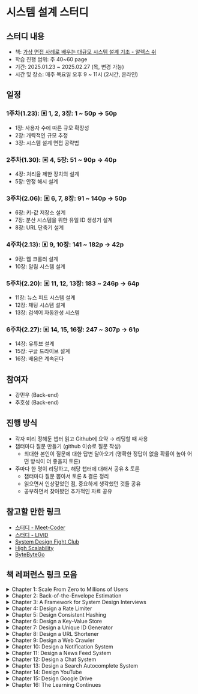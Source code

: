 # 시스템 설계 스터디

## 스터디 내용

- 책: [가상 면접 사례로 배우는 대규모 시스템 설계 기초 - 알렉스 쉬](https://product.kyobobook.co.kr/detail/S000001033116)
- 학습 진행 범위: 주 40~60 page
- 기간: 2025.01.23 ~ 2025.02.27 (목, 변경 가능)
- 시간 및 장소: 매주 목요일 오후 9 ~ 11시 (2시간, 온라인)

## 일정

### 1주차(1.23): ▣ 1, 2, 3장: 1 ~ 50p → 50p
- 1장: 사용자 수에 따른 규모 확장성
- 2장: 개략적인 규모 추정
- 3장: 시스템 설계 면접 공략법

### 2주차(1.30): ▣ 4, 5장: 51 ~ 90p → 40p
- 4장: 처리율 제한 장치의 설계
- 5장: 안정 해시 설계

### 3주차(2.06): ▣ 6, 7, 8장: 91 ~ 140p → 50p
- 6장: 키-값 저장소 설계
- 7장: 분산 시스템을 위한 유일 ID 생성기 설계
- 8장: URL 단축기 설계

### 4주차(2.13): ▣ 9, 10장: 141 ~ 182p → 42p
- 9장: 웹 크롤러 설계
- 10장: 알림 시스템 설계

### 5주차(2.20): ▣ 11, 12, 13장: 183 ~ 246p → 64p
- 11장: 뉴스 피드 시스템 설계
- 12장: 채팅 시스템 설계
- 13장: 검색어 자동완성 시스템

### 6주차(2.27): ▣ 14, 15, 16장: 247 ~ 307p → 61p
- 14장: 유튜브 설계
- 15장: 구글 드라이브 설계
- 16장: 배움은 계속된다

## 참여자

- 강민우 (Back-end)
- 추호성 (Back-end)

## 진행 방식

- 각자 미리 정해둔 챕터 읽고 Github에 요약 → 리딩할 때 사용
- 챕터마다 질문 만들기 (github 이슈로 질문 작성)
    - 최대한 본인이 질문에 대한 답변 달아오기 (명확한 정답이 없을 확률이 높아 어떤 방식이 더 좋을지 토론)
- 주마다 한 명이 리딩하고, 해당 챕터에 대해서 공유 & 토론
    - 챕터마다 질문 뽑아서 토론 & 결론 정리
    - 읽으면서 인상깊었던 점, 중요하게 생각했던 것들 공유
    - 공부하면서 찾아봤던 추가적인 자료 공유

## 참고할 만한 링크

- [스터디 - Meet-Coder](https://github.com/Meet-Coder-Study/book-system-design-interview?tab=readme-ov-file)
- [스터디 - LIVID](https://github.com/Learning-Is-Vital-In-Development/23-7-SystemDesignInterview?tab=readme-ov-file)
- [System Design Fight Club](https://systemdesignfightclub.com/)
- [High Scalability](https://highscalability.com/)
- [ByteByteGo](https://bytebytego.com/)

## 책 레퍼런스 링크 모음

<details>
<summary>Chapter 1: Scale From Zero to Millions of Users</summary>

1. [Hypertext Transfer Protocol](https://en.wikipedia.org/wiki/Hypertext_Transfer_Protocol)
2. [Should you go Beyond Relational Databases?](https://blog.teamtreehouse.com/should-you-go-beyond-relational-databases)
3. [Replication](https://en.wikipedia.org/wiki/Replication_(computing))
4. [Multi-master replication](https://en.wikipedia.org/wiki/Multi-master_replication)
5. [NDB Cluster Replication](https://dev.mysql.com/doc/refman/5.7/en/mysql-cluster-replication-multi-source.html)
6. [Caching Strategies](https://codeahoy.com/2017/08/11/caching-strategies-and-how-to-choose-the-right-one/)
7. [Scaling Memcache at Facebook](https://www.usenix.org/system/files/conference/nsdi13/nsdi13-final170_update.pdf)
8. [Single point of failure](https://en.wikipedia.org/wiki/Single_point_of_failure)
9. [Amazon CloudFront](https://aws.amazon.com/cloudfront/dynamic-content/)
10. [Sticky Sessions](https://docs.aws.amazon.com/elasticloadbalancing/latest/classic/elb-sticky-sessions.html)
11. [Active-Active for Multi-Regional Resiliency](https://netflixtechblog.com/active-active-for-multi-regional-resiliency-c47719f6685b)
12. [EC2 High Memory Instances](https://aws.amazon.com/ec2/instance-types/high-memory/)
13. [Running Stack Overflow](https://nickcraver.com/blog/2013/11/22/what-it-takes-to-run-stack-overflow/)
14. [NoSQL Use Cases](http://highscalability.com/blog/2010/12/6/what-the-heck-are-you-actually-using-nosql-for.html)
</details>

<details>
<summary>Chapter 2: Back-of-the-Envelope Estimation</summary>

1. [Google Back-Of-The-Envelope-Calculations](http://highscalability.com/blog/2011/1/26/google-pro-tip-use-back-of-the-envelope-calculations-to-choo.html)
2. [System Design Primer](https://github.com/donnemartin/system-design-primer)
3. [Latency Numbers Every Programmer Should Know](https://colin-scott.github.io/personal_website/research/interactive_latency.html)
4. [Amazon SLA](https://aws.amazon.com/compute/sla/)
5. [Google Cloud SLA](https://cloud.google.com/compute/sla)
6. [Azure SLA](https://azure.microsoft.com/en-us/support/legal/sla/)
</details>

<details>
<summary>Chapter 3: A Framework for System Design Interviews</summary>

_(외부 레퍼런스 없음)_
</details>

<details>
<summary>Chapter 4: Design a Rate Limiter</summary>

1. [Rate-limiting strategies](https://cloud.google.com/architecture/rate-limiting-strategies-techniques)
2. [Twitter Rate limits](https://developer.twitter.com/en/docs/twitter-api/rate-limits)
3. [Google Docs limits](https://developers.google.com/docs/api/limits)
4. [IBM Microservices](https://www.ibm.com/cloud/learn/microservices)
5. [AWS API Gateway throttling](https://docs.aws.amazon.com/apigateway/latest/developerguide/api-gateway-request-throttling.html)
6. [Stripe rate limiters](https://stripe.com/blog/rate-limiters)
7. [Shopify API limits](https://shopify.dev/api/usage/rate-limits)
8. [Redis Rate Limiting](https://engineering.classdojo.com/blog/2015/02/06/rolling-rate-limiter/)
9. [Rate limiter design](https://medium.com/@saisandeepmopuri/system-design-rate-limiter-and-data-modelling-9304b0d18250)
10. [Cloudflare rate limiting](https://blog.cloudflare.com/counting-things-a-lot-of-different-things/)
11. [Redis](https://redis.io/)
12. [Lyft rate limiting](https://github.com/envoyproxy/ratelimit)
13. [Rate limiters design](https://gist.github.com/ptarjan/e38f45f2dfe601419ca3af937fff574d)
14. [Edge computing](https://www.cloudflare.com/learning/serverless/glossary/what-is-edge-computing/)
15. [Iptables Rate Limiting](https://blog.programster.org/rate-limit-requests-with-iptables)
16. [OSI model](https://en.wikipedia.org/wiki/OSI_model#Layer_architecture)
</details>

<details>
<summary>Chapter 5: Design Consistent Hashing</summary>

1. [Consistent hashing](https://en.wikipedia.org/wiki/Consistent_hashing)
2. [Consistent Hashing Implementation](http://tom-e-white.com/2007/11/consistent-hashing.html)
3. [Amazon Dynamo](https://www.allthingsdistributed.com/files/amazon-dynamo-sosp2007.pdf)
4. [Cassandra Architecture](https://www.cs.cornell.edu/projects/ladis2009/papers/lakshman-ladis2009.pdf)
5. [Discord Elixir Scaling](https://blog.discord.com/scaling-elixir-f9b8e1e7c29b)
6. [Stanford CS168 Lecture](https://web.stanford.edu/class/cs168/l/l1.pdf)
7. [Google Maglev Load Balancer](https://storage.googleapis.com/pub-tools-public-publication-data/pdf/44824.pdf)
</details>

<details>
<summary>Chapter 6: Design a Key-Value Store</summary>

1. [Amazon DynamoDB](https://aws.amazon.com/dynamodb/)
2. [Memcached](https://www.memcached.org/)
3. [Redis](https://redis.io/)
4. [Amazon Dynamo Paper](https://www.allthingsdistributed.com/files/amazon-dynamo-sosp2007.pdf)
5. [Apache Cassandra](https://cassandra.apache.org/_/index.html)
6. [Google Bigtable](https://static.googleusercontent.com/media/research.google.com/en//archive/bigtable-osdi06.pdf)
7. [Merkle Tree](https://en.wikipedia.org/wiki/Merkle_tree)
8. [Cassandra Architecture](https://cassandra.apache.org/doc/latest/cassandra/architecture/index.html)
9. [SSTable and LSM](https://www.igvita.com/2012/02/06/sstable-and-log-structured-storage-leveldb/)
10. [Bloom Filter](https://en.wikipedia.org/wiki/Bloom_filter)
</details>

<details>
<summary>Chapter 7: Design a Unique ID Generator</summary>

1. [UUID](https://en.wikipedia.org/wiki/Universally_unique_identifier)
2. [Flickr Ticket Servers](https://code.flickr.net/2010/02/08/ticket-servers-distributed-unique-primary-keys-on-the-cheap/)
3. [Twitter Snowflake](https://blog.twitter.com/engineering/en_us/a/2010/announcing-snowflake)
4. [Network Time Protocol](https://en.wikipedia.org/wiki/Network_Time_Protocol)
</details>

<details>
<summary>Chapter 8: Design a URL Shortener</summary>

1. [RESTful API Tutorial](https://restapitutorial.com/index.html)
2. [Bloom Filter](https://en.wikipedia.org/wiki/Bloom_filter)
</details>

<details>
<summary>Chapter 9: Design a Web Crawler</summary>

1. [US Library of Congress Archives](https://www.loc.gov/web-archives/)
2. [EU Web Archive](https://op.europa.eu/en/web/euwebarchive)
3. [Digimarc Watermarks](https://www.digimarc.com/products/digimarc-watermarks)
4. [Mercator Web Crawler](https://courses.cs.washington.edu/courses/cse454/09sp/papers/mercator.pdf)
5. [Web Crawling Survey](http://infolab.stanford.edu/~olston/publications/crawling_survey.pdf)
6. [Duplicate Content Issues](https://searchengineland.com/study-29-of-sites-face-duplicate-content-issues-80-arent-using-schema-org-microdata-232870)
7. [Rabin Fingerprinting](http://www.xmailserver.org/rabin.pdf)
8. [Bloom Filter Paper](https://courses.cs.washington.edu/courses/csep521/21wi/readings/bloom_cacm.pdf)
9. [Web Crawling Introduction](https://www.ics.uci.edu/~lopes/teaching/cs221W12/slides/Lecture05.pdf)
10. [PageRank Paper](http://ilpubs.stanford.edu:8090/422/1/1999-66.pdf)
11. [Google Dynamic Rendering](https://developers.google.com/search/docs/advanced/javascript/dynamic-rendering)
12. [Web Spam Detection](http://airweb.cse.lehigh.edu/2006/urvoy.pdf)
13. [IRLbot Paper](https://irl.cse.tamu.edu/people/hsin-tsang/papers/www2008.pdf)
</details>

<details>
<summary>Chapter 10: Design a Notification System</summary>

1. [Twilio SMS](https://www.twilio.com/sms)
2. [Nexmo SMS](https://www.vonage.com/communications-apis/sms/)
3. [SendGrid](https://sendgrid.com/)
4. [Mailchimp](https://mailchimp.com/)
5. [Exactly-Once Delivery](https://bravenewgeek.com/you-cannot-have-exactly-once-delivery/)
6. [Push Notifications Security](https://cloud.ibm.com/docs/mobilepush?topic=mobilepush-security-in-push-notifications)
7. [RabbitMQ Monitoring](https://www.datadoghq.com/blog/rabbitmq-monitoring/)
</details>

<details>
<summary>Chapter 11: Design a News Feed System</summary>

1. [Facebook News Feed](https://www.facebook.com/help/1155510281178725/)
2. [Neo4j Friend Recommendations](http://geekswithblogs.net/brendanpage/archive/2015/10/26/friend-of-friend-recommendations-with-neo4j.aspx)
</details>

<details>
<summary>Chapter 12: Design a Chat System</summary>

1. [Erlang at Facebook](https://www.diogenesjunior.com.br/wp-content/uploads/2020/05/EugeneLetuchy-ErlangatFacebook.pdf)
2. [Messenger Scale](https://www.theverge.com/2016/4/12/11415198/facebook-messenger-whatsapp-number-messages-vs-sms-f8-2016)
3. [Long Tail](https://en.wikipedia.org/wiki/Long_tail)
4. [Facebook Messages Technology](https://engineering.fb.com/2010/11/15/core-data/the-underlying-technology-of-messages/)
5. [Discord Message Storage](https://blog.discord.com/how-discord-stores-billions-of-messages-7fa6ec7ee4c7)
6. [Twitter Snowflake](https://blog.twitter.com/engineering/en_us/a/2010/announcing-snowflake)
7. [Apache ZooKeeper](https://zookeeper.apache.org/)
8. [WeChat Evolution](https://www.infoq.cn/article/the-road-of-the-growth-weixin-background)
9. [WhatsApp Encryption](https://faq.whatsapp.com/general/security-and-privacy/end-to-end-encryption/?lang=en)
10. [Slack Edge Cache](https://slack.engineering/flannel-an-application-level-edge-cache-to-make-slack-scale/)
</details>

<details>
<summary>Chapter 13: Design a Search Autocomplete System</summary>

1. [Facebook Typeahead](https://engineering.fb.com/2010/05/17/web/the-life-of-a-typeahead-query/)
2. [Building Prefixy](https://medium.com/@prefixyteam/how-we-built-prefixy-a-scalable-prefix-search-service-for-powering-autocomplete-c20f98e2eff1)
3. [Prefix Hash Tree](https://people.eecs.berkeley.edu/~sylvia/papers/pht.pdf)
4. [MongoDB](https://en.wikipedia.org/wiki/MongoDB)
5. [Unicode FAQ](https://unicode.org/faq/basic_q.html)
6. [Apache Hadoop](https://hadoop.apache.org/)
7. [Spark Streaming](https://spark.apache.org/streaming/)
8. [Apache Storm](https://storm.apache.org/)
9. [Apache Kafka](https://kafka.apache.org/)
</details>

<details>
<summary>Chapter 14: Design YouTube</summary>

1. [YouTube Statistics](https://www.omnicoreagency.com/youtube-statistics/)
2. [Demographics](https://blog.hubspot.com/marketing/youtube-demographics)
3. [CloudFront Pricing](https://aws.amazon.com/cloudfront/pricing/)
4. [Netflix on AWS](https://aws.amazon.com/solutions/case-studies/netflix-case-study/)
5. [Akamai](https://www.akamai.com/)
6. [BLOB](https://en.wikipedia.org/wiki/Binary_large_object)
7. [Streaming Protocols](https://www.dacast.com/blog/streaming-protocols/)
8. [Facebook Video Processing](https://www.cs.princeton.edu/~wlloyd/papers/sve-sosp17.pdf)
9. [Weibo Video Architecture](https://www.upyun.com/opentalk/399.html)
10. [Shared Access Signatures](https://docs.microsoft.com/en-us/rest/api/storageservices/delegate-access-with-shared-access-signature)
11. [Seattle Conference on Scalability: YouTube Scalability](https://www.youtube.com/watch?v=w5WVu624fY8)
12. [Understanding the Characteristics of Internet Short Video Sharing: YouTube as a Case Study](https://arxiv.org/pdf/0707.3670v1.pdf)
13. [Content Popularity for Open Connect](https://netflixtechblog.com/content-popularity-for-open-connect-b86d56f613b)
</details>

<details>
<summary>Chapter 15: Design Google Drive</summary>

1. [Google Drive](https://www.google.com/drive/)
2. [Upload file data](https://developers.google.com/drive/api/v3/manage-uploads)
3. [Amazon S3](https://aws.amazon.com/s3/)
4. [Differential Synchronization](https://neil.fraser.name/writing/sync/)
5. [Differential Synchronization Youtube Talk](https://www.youtube.com/watch?v=S2Hp_1jqpY8)
6. [How We've Scaled Dropbox](https://www.youtube.com/watch?v=PE4gwstWhmc)
7. [The rsync algorithm - Andrew Tridgell and Paul Mackerras (1996)](https://www.andrew.cmu.edu/course/15-749/READINGS/required/cas/tridgell96.pdf)
8. [Librsync](https://github.com/librsync/librsync)
9. [ACID](https://en.wikipedia.org/wiki/ACID)
10. [Dropbox Security Whitepaper](https://www.dropbox.com/static/business/resources/Security_Whitepaper.pdf)
11. [Amazon S3 Glacier](https://docs.aws.amazon.com/amazonglacier/latest/dev/introduction.html)

</details>

<details>
<summary>Chapter 16: The Learning Continues</summary>

**Real-world systems**

- [Facebook Timeline: Brought to You by the Power of Denormalization](http://highscalability.com/blog/2012/1/23/facebook-timeline-brought-to-you-by-the-power-of-denormaliza.html)
- [Scale at Facebook](https://www.infoq.com/presentations/Scale-at-Facebook/)
- [Building Timeline: Scaling up to hold your life story](https://engineering.fb.com/2012/01/05/web/building-timeline-scaling-up-to-hold-your-life-story/)
- [Erlang at Facebook](https://www.diogenesjunior.com.br/wp-content/uploads/2020/05/EugeneLetuchy-ErlangatFacebook.pdf)
- [Finding a needle in Haystack: Facebook’s photo storage](https://www.usenix.org/legacy/event/osdi10/tech/full_papers/Beaver.pdf)
- [Serving Facebook Multifeed: Efficiency, performance gains through redesign](https://engineering.fb.com/2015/03/10/production-engineering/serving-facebook-multifeed-efficiency-performance-gains-through-redesign/)
- [Scaling Memcache at Facebook](https://research.facebook.com/publications/scaling-memcache-at-facebook/)
- [TAO: Facebook's Distributed Data Store for the Social Graph](https://research.facebook.com/publications/tao-facebooks-distributed-data-store-for-the-social-graph/)
- [Amazon Architecture](http://highscalability.com/amazon-architecture)
- [Dynamo: Amazon’s Highly Available Key-value Store](https://www.allthingsdistributed.com/files/amazon-dynamo-sosp2007.pdf)
- [A 360 Degree View of the Entire Netflix Stack](http://highscalability.com/blog/2015/11/9/a-360-degree-view-of-the-entire-netflix-stack.html)
- [It’s All A/Bout Testing: The Netflix Experimentation Platform](https://netflixtechblog.com/its-all-a-bout-testing-the-netflix-experimentation-platform-4e1ca458c15)
- [Netflix Recommendations: Beyond the 5 stars (Part 1)](https://netflixtechblog.com/netflix-recommendations-beyond-the-5-stars-part-1-55838468f429)
- [Netflix Recommendations: Beyond the 5 stars (Part 2)](https://netflixtechblog.com/netflix-recommendations-beyond-the-5-stars-part-2-d9b96aa399f5)
- [Google Architecture](http://highscalability.com/google-architecture)
- [Google File System](https://pdos.csail.mit.edu/6.824/papers/gfs.pdf)
- [Differential Synchronization](https://neil.fraser.name/writing/sync/)
- [YouTube Architecture](http://highscalability.com/youtube-architecture)
- [Seattle Conference on Scalability: YouTube Scalability](https://www.youtube.com/watch?v=w5WVu624fY8)
- [Bigtable: A Distributed Storage System for Structured Data](https://storage.googleapis.com/pub-tools-public-publication-data/pdf/68a74a85e1662fe02ff3967497f31fda7f32225c.pdf)
- [Instagram Architecture: 14 Million users, Terabytes of Photos, 100s of Instances, Dozens of Technologies](http://highscalability.com/blog/2011/12/6/instagram-architecture-14-million-users-terabytes-of-photos.html)
- [The Architecture Twitter Uses to Deal with 150M Active Users, 300K QPS, a 22 MB/S Firehose, and Send Tweets in Under 5 Seconds](http://highscalability.com/blog/2013/7/8/the-architecture-twitter-uses-to-deal-with-150m-active-users.html)
- [Scaling Twitter: Making Twitter 10000 Percent Faster](http://highscalability.com/scaling-twitter-making-twitter-10000-percent-faster)
- [Announcing Snowflake](https://blog.twitter.com/engineering/en_us/a/2010/announcing-snowflake)
- [Timelines at Scale](https://www.infoq.com/presentations/Twitter-Timeline-Scalability/)
- [How Uber Scales Their Real-time Market Platform](http://highscalability.com/blog/2015/9/14/how-uber-scales-their-real-time-market-platform.html)
- [Scaling Pinterest - From 0 to 10s of Billions of Page Views a Month in Two Years](http://highscalability.com/blog/2013/4/15/scaling-pinterest-from-0-to-10s-of-billions-of-page-views-a.html)
- [Pinterest Architecture Update - 18 Million Visitors, 10x Growth,12 Employees, 410 TB of Data](http://highscalability.com/blog/2012/5/21/pinterest-architecture-update-18-million-visitors-10x-growth.html)
- [A Brief History of Scaling LinkedIn](https://engineering.linkedin.com/architecture/brief-history-scaling-linkedin)
- [Flickr Architecture](http://highscalability.com/flickr-architecture)
- [How We've Scaled Dropbox](https://www.youtube.com/watch?v=PE4gwstWhmc)
- [The WhatsApp Architecture Facebook Bought For $19 Billion](http://highscalability.com/blog/2014/2/26/the-whatsapp-architecture-facebook-bought-for-19-billion.html)

**Company engineering blogs**

- [Airbnb](https://medium.com/airbnb-engineering)
- [Amazon](https://aws.amazon.com/blogs/architecture/)
- [Asana](https://blog.asana.com/category/eng/)
- [Atlassian](https://blog.developer.atlassian.com/)
- [BitTorrent](https://engineering.bittorrent.com/)
- [Cloudera](https://blog.cloudera.com/)
- [Docker](https://www.docker.com/blog/)
- [Dropbox](https://dropbox.tech/)
- [eBay](https://tech.ebayinc.com/)
- [Facebook](https://engineering.fb.com/)
- [GitHub](https://github.blog/category/engineering/)
- [Google](https://developers.googleblog.com/)
- [Groupon](https://medium.com/groupon-eng)
- [HighScalability](http://highscalability.com/)
- [Instacart](https://tech.instacart.com/)
- [Instagram](https://instagram-engineering.com/)
- [LinkedIn](https://engineering.linkedin.com/blog)
- [Mixpanel](https://mixpanel.com/blog/)
- [Netflix](https://netflixtechblog.com/)
- [Nextdoor](https://engblog.nextdoor.com/)
- [PayPal](https://medium.com/paypal-tech)
- [Pinterest](https://medium.com/pinterest-engineering)
- [Quora](https://quoraengineering.quora.com/)
- [Reddit](https://www.redditinc.com/blog/topic/technology)
- [Salesforce](https://engineering.salesforce.com/)
- [Shopify](https://shopify.engineering/)
- [Slack](https://slack.engineering/)
- [Soundcloud](https://developers.soundcloud.com/blog/category/engineering)
- [Spotify](https://engineering.atspotify.com/)
- [Stripe](https://stripe.com/blog/engineering)
- [System Design Primer](https://github.com/donnemartin/system-design-primer)
- [Twitter](https://blog.twitter.com/engineering/en_us)
- [Thumbtack](https://medium.com/thumbtack-engineering)
- [Uber](https://eng.uber.com/)
- [Yahoo](https://yahooeng.tumblr.com/)
- [Yelp](https://engineeringblog.yelp.com/)
- [Zoom](https://medium.com/zoom-developer-blog)
</details>

<br><br>

